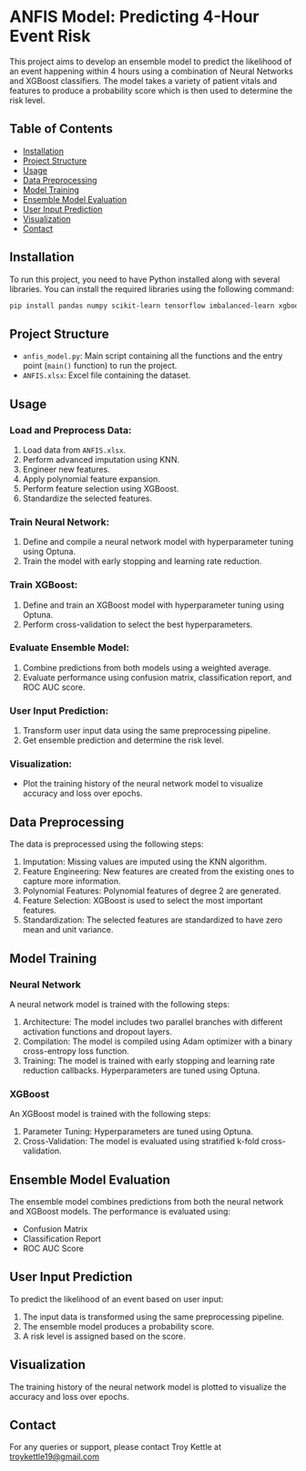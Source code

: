 # ANFIS Model: Predicting 4-Hour Event Risk

This project aims to develop an ensemble model to predict the likelihood of an event happening within 4 hours using a combination of Neural Networks and XGBoost classifiers. The model takes a variety of patient vitals and features to produce a probability score which is then used to determine the risk level.

## Table of Contents
- [Installation](#installation)
- [Project Structure](#project-structure)
- [Usage](#usage)
- [Data Preprocessing](#data-preprocessing)
- [Model Training](#model-training)
- [Ensemble Model Evaluation](#ensemble-model-evaluation)
- [User Input Prediction](#user-input-prediction)
- [Visualization](#visualization)
- [Contact](#contact)

## Installation
To run this project, you need to have Python installed along with several libraries. You can install the required libraries using the following command:

```bash
pip install pandas numpy scikit-learn tensorflow imbalanced-learn xgboost optuna matplotlib seaborn
```

## Project Structure
- `anfis_model.py`: Main script containing all the functions and the entry point (`main()` function) to run the project.
- `ANFIS.xlsx`: Excel file containing the dataset.

## Usage
### Load and Preprocess Data:
1. Load data from `ANFIS.xlsx`.
2. Perform advanced imputation using KNN.
3. Engineer new features.
4. Apply polynomial feature expansion.
5. Perform feature selection using XGBoost.
6. Standardize the selected features.

### Train Neural Network:
1. Define and compile a neural network model with hyperparameter tuning using Optuna.
2. Train the model with early stopping and learning rate reduction.

### Train XGBoost:
1. Define and train an XGBoost model with hyperparameter tuning using Optuna.
2. Perform cross-validation to select the best hyperparameters.

### Evaluate Ensemble Model:
1. Combine predictions from both models using a weighted average.
2. Evaluate performance using confusion matrix, classification report, and ROC AUC score.

### User Input Prediction:
1. Transform user input data using the same preprocessing pipeline.
2. Get ensemble prediction and determine the risk level.

### Visualization:
- Plot the training history of the neural network model to visualize accuracy and loss over epochs.

## Data Preprocessing
The data is preprocessed using the following steps:
1. Imputation: Missing values are imputed using the KNN algorithm.
2. Feature Engineering: New features are created from the existing ones to capture more information.
3. Polynomial Features: Polynomial features of degree 2 are generated.
4. Feature Selection: XGBoost is used to select the most important features.
5. Standardization: The selected features are standardized to have zero mean and unit variance.

## Model Training
### Neural Network
A neural network model is trained with the following steps:
1. Architecture: The model includes two parallel branches with different activation functions and dropout layers.
2. Compilation: The model is compiled using Adam optimizer with a binary cross-entropy loss function.
3. Training: The model is trained with early stopping and learning rate reduction callbacks. Hyperparameters are tuned using Optuna.

### XGBoost
An XGBoost model is trained with the following steps:
1. Parameter Tuning: Hyperparameters are tuned using Optuna.
2. Cross-Validation: The model is evaluated using stratified k-fold cross-validation.

## Ensemble Model Evaluation
The ensemble model combines predictions from both the neural network and XGBoost models. The performance is evaluated using:
- Confusion Matrix
- Classification Report
- ROC AUC Score

## User Input Prediction
To predict the likelihood of an event based on user input:
1. The input data is transformed using the same preprocessing pipeline.
2. The ensemble model produces a probability score.
3. A risk level is assigned based on the score.

## Visualization
The training history of the neural network model is plotted to visualize the accuracy and loss over epochs.

## Contact
For any queries or support, please contact Troy Kettle at troykettle19@gmail.com